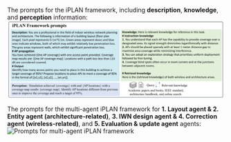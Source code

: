 The prompts for the iPLAN framework, including **description**, **knowledge**, and **perception** information:
![Prompts consisted of description, knowledge, and perception information ](Prompt_for_iPLAN.png)


The prompts for the multi-agent iPLAN framework for **1. Layout agent & 2. Entity agent (architecture-related)**, **3. IWN design agent & 4. Correction agent (wireless-related)**, and **5. Evaluation & update agent** agents:
![Prompts for multi-agent iPLAN framework](Prompt_for_multi-agent_iPLAN.png)
